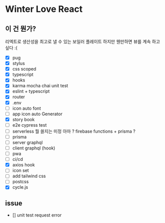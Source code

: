 # Winter Love React

## 이 건 뭔가? 
리엑트로 생산성을 최고로 낼 수 있는 보일러 플레이트
하지만 웬만하면 뷰를 계속 하고 싶다 :( 


- [x] pug
- [x] stylus
- [x] css scoped
- [x] typescript
- [x] hooks
- [x] karma mocha chai unit test
- [x] eslint + typescript
- [x] router
- [x] .env
- [ ] icon auto font
- [ ] app icon auto Generator
- [x] story book
- [ ] e2e cypress test
- [ ] serverless 뭘 쓸지는 미정 아마 ? firebase functions + prisma ?
- [ ] prisma 
- [ ] server graphql
- [ ] client graphql (hook)
- [ ] pwa
- [ ] ci/cd
- [x] axios hook
- [ ] icon set
- [ ] add tailwind css
- [ ] postcss
- [x] cycle.js

## issue

- [] unit test request error
